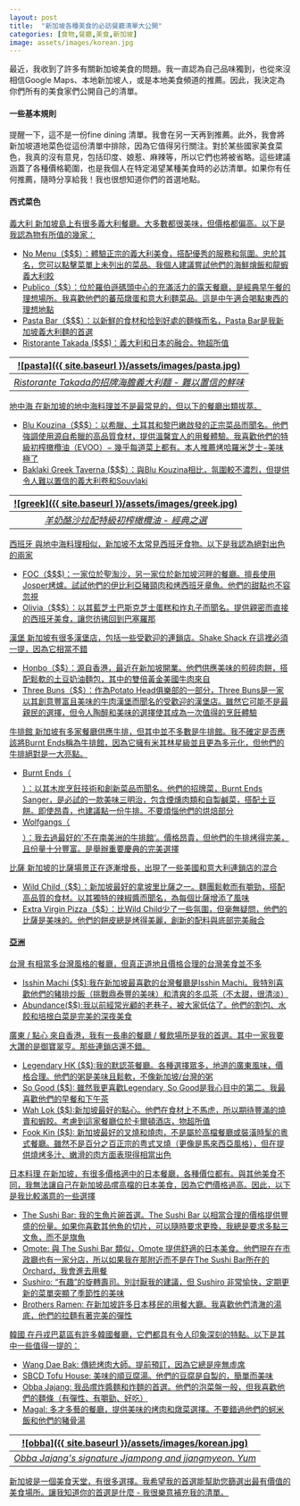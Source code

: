 ```yaml
---
layout: post
title:  "新加坡各種美食的必訪餐廳清單大公開"
categories: [食物,餐廳,美食,新加坡]
image: assets/images/korean.jpg
---
```

最近，我收到了許多有關新加坡美食的問題。我一直認為自己品味獨到，也從來沒相信Google Maps、本地新加坡人，或是本地美食頻道的推薦。因此，我決定為你們所有的美食家們公開自己的清單。

#### 一些基本規則
提醒一下，這不是一份fine dining 清單。我會在另一天再到推薦。此外，我會將新加坡道地菜色從這份清單中排除，因為它值得另行關注。對於某些國家美食菜色，我真的沒有意見，包括印度、娘惹、麻辣等，所以它們也將被省略。這些建議涵蓋了各種價格範圍，也是我個人在特定渴望某種美食時的必訪清單。如果你有任何推薦，隨時分享給我！我也很想知道你們的首選地點。

#### 西式菜色

<u>義大利<u>
新加坡島上有很多義大利餐廳。大多數都很美味，但價格都偏高。以下是我認為物有所值的幾家：

+ No Menu（$$$）：體驗正宗的義大利美食，搭配優秀的服務和氛圍。忠於其名，您可以點擊菜單上未列出的菜品。我個人建議嘗試他們的海鮮燴飯和龍蝦義大利餃
+ Publico（$$）：位於羅伯遜碼頭中心的充滿活力的露天餐廳，是經典早午餐的理想場所。我喜歡他們的蕃茄燉蛋和意大利麵菜品。這是中午適合喝點東西的理想地點
+ Pasta Bar（$$$）：以新鮮的食材和恰到好處的麵條而名，Pasta Bar是我新加坡義大利麵的首選
+ Ristorante Takada ($$$)：義大利和日本的融合。物超所值

| ![pasta]({{ site.baseurl }}/assets/images/pasta.jpg)
|:--:| 
|  *Ristorante Takada的招牌海膽義大利麵 - 難以置信的鮮味*  |

<u>地中海<u>
在新加坡的地中海料理並不是最常見的，但以下的餐廳出類拔萃。

+ Blu Kouzina（$$$）：以希臘、土耳其和黎巴嫩啟發的正宗菜品而聞名。他們強調使用源自希臘的高品質食材，提供溫馨宜人的用餐體驗。我喜歡他們的特級初榨橄欖油（EVOO）− 幾乎每道菜上都有。本人推薦烤哈羅米芝士−美味極了
+ Baklaki Greek Taverna ($$$）：與Blu Kouzina相比，氛圍較不濃烈，但提供令人難以置信的義大利卷和Souvlaki

| ![greek]({{ site.baseurl }}/assets/images/greek.jpg)
|:--:| 
|  *羊奶酪沙拉配特級初榨橄欖油 - 經典之選*  |

<u>西班牙<u>
與地中海料理相似，新加坡不太常見西班牙食物。以下是我認為絕對出色的兩家

+ FOC（$$$)：一家位於聖淘沙，另一家位於新加坡河畔的餐廳。擅長使用Josper烤爐。試試他們的伊比利亞豬頸肉和烤西班牙章魚。他們的甜點也不容忽視
+ Olivia（$$$）：以其藍芝士巴斯克芝士蛋糕和炸丸子而聞名。提供親密而直接的西班牙美食，讓您彷彿回到巴塞羅那

<u>漢堡<u>
新加坡有很多漢堡店，包括一些受歡迎的連鎖店。Shake Shack 在這裡必須一提，因為它相當不錯

+ Honbo（$$）：源自香港，最近在新加坡開業。他們供應美味的煎碎肉餅，搭配鬆軟的土豆奶油麵包，其中的雙倍黃金美國牛肉來自
+ Three Buns（$$）：作為Potato Head俱樂部的一部分，Three Buns是一家以其創意豐富且美味的牛肉漢堡而聞名的受歡迎的漢堡店。雖然它可能不是最親民的選擇，但令人陶醉和美味的選擇使其成為一次值得的烹飪體驗

<u>牛排館<u>
新加坡有多家餐廳供應牛排，但其中並不多數是牛排館。我不確定是否應該將Burnt Ends稱為牛排館，因為它擁有米其林星級並且更為多元化，但他們的牛排絕對是一大亮點。

+ Burnt Ends（$$$$）：以其木炭烹飪技術和創新菜品而聞名。他們的招牌菜，Burnt Ends Sanger，是必試的一款美味三明治，包含煙燻肉類和自製鹹菜，搭配土豆餅。即使昂貴，也建議點一份牛排。不要煩惱他們的烘焙部分
+ Wolfgangs（$$$$）：我去過最好的'不在南美洲的牛排館‘。價格昂貴，但他們的牛排烤得完美，且份量十分豐富。是舉辦重要慶典的完美選擇

<u>比薩<u>
新加坡的比薩場景正在逐漸增長，出現了一些美國和意大利連鎖店的混合
+ Wild Child（$$）：新加坡最好的拿坡里比薩之一。麵團鬆軟而有嚼勁，搭配高品質的食材。以其獨特的辣椒醬而聞名，為每個比薩增添了風味
+ Extra Virgin Pizza（$$）：比Wild Child少了一些氛圍，但毫無疑問，他們的比薩是美味的。他們的餅皮總是烤得美麗，創新的配料與底部完美融合

#### 亞洲

<u>台灣<u>
有相當多台灣風格的餐廳，但真正道地且價格合理的台灣美食並不多

+ Isshin Machi ($$):我在新加坡最喜歡的台灣餐廳是Isshin Machi。我特別喜歡他們的豬排炒飯（挑戰鼎泰豐的美味）和清爽的冬瓜茶（不太甜，很清淡）
+ Abundance($$):我以前經常光顧的老巷子，被大家低估了。他們的割包、水餃和培根白菜是完美的深夜美食

<u>廣東 / 點心<u>
來自香港，我有一長串的餐廳 / 餐飲場所是我的首選。其中一家我要大讚的是御寶翠亨。那些連鎖店還不錯。

+ Legendary HK ($$):我的默認茶餐廳。各種選擇眾多，地道的廣東風味，價格合理。他們的粥是美味且鬆軟，不像新加坡/台灣的粥
+ So Good ($$): 雖然我更喜歡Legendary, So Good是我心目中的第二。我最喜歡他們的早餐和下午茶
+ Wah Lok ($$):新加坡最好的點心。他們在食材上不馬虎，所以期待豐滿的燒賣和蝦餃。考慮到這家餐廳位於卡爾頓酒店，物超所值
+ Fook Kin ($$): 新加坡最好的叉燒和燒肉，不是屬於高檔餐廳或裝潢時髦的粵式餐廳。雖然不是百分之百正宗的粤式叉燒（更像是馬來西亞風格），但在提供燒烤多汁、嫩滑的肉方面表現得相當出色

<u>日本料理<u>
在新加坡，有很多價格適中的日本餐廳，各種價位都有。與其他美食不同，我無法讓自己在新加坡品嚐高檔的日本美食，因為它們價格過高。因此，以下是我比較滿意的一些選擇

+ The Sushi Bar: 我的生魚片碗首選。The Sushi Bar 以相當合理的價格提供豐盛的份量。如果你喜歡其他魚的切片，可以隨時要求更換，我總是要求多點三文魚，而不是旗魚
+ Omote: 與 The Sushi Bar 類似，Omote 提供舒適的日本美食。他們現在在市政廳也有一家分店，所以如果我在那附近而不是在The Sushi Bar所在的Orchard，我會進去用餐
+ Sushiro: “有趣”的旋轉壽司。別討厭我的建議，但 Sushiro 非常愉快，定期更新的菜單突顯了季節性的美味
+ Brothers Ramen: 在新加坡許多日本移民的用餐大廳。我喜歡他們清澈的湯底，他們的拉麵有著完美的彈性

<u>韓國<u>
在丹戎巴葛區有許多韓國餐廳，它們都具有令人印象深刻的特點。以下是其中一些值得一提的：

+ Wang Dae Bak: 傳統烤肉大師。提前預訂，因為它總是座無虛席
+ SBCD Tofu House: 美味的順豆腐湯。他們的豆腐是自製的，簡單而美味
+ Obba Jajang: 我品嚐炸醬麵和炸麵的首選。他們的泡菜盤一般，但我喜歡他們的麵條（有彈性、有嚼勁、好吃）
+ Magal: 多才多藝的餐廳，提供美味的烤肉和燉菜選擇。不要錯過他們的蚵米飯和他們的豬骨湯

| ![obba]({{ site.baseurl }}/assets/images/korean.jpg)
|:--:| 
|  *Obba Jajang's signature Jjampong and jjangmyeon. Yum*  |

新加坡是一個美食天堂，有很多選擇。我希望我的首選能幫助您篩選出最有價值的美食場所。讓我知道你的首選是什麼 - 我很樂意補充我的清單。